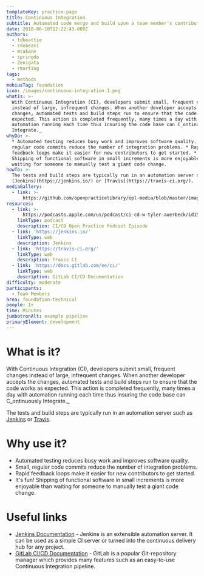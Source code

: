 ```yaml
---
templateKey: practice-page
title: Continuous Integration
subtitle: Automated code merge and build upon a team member's contribution.
date: 2018-08-10T12:22:43.000Z
authors:
  - tdbeattie
  - rdebeasi
  - mtakane
  - springdo
  - Zenigata
  - rmarting
tags:
  - methods
mobiusTag: foundation
icon: /images/continuous-integration-1.png
whatIs: >-
  With Continuous Integration (CI), developers submit small, frequent changes
  instead of large, infrequent changes. When another developer accepts the
  changes, automated tests and build steps run to ensure that the code works as
  expected. This action is completed frequently, many times a day with
  automation running each time thus insuring the code base can C_ontinuously
  Integrate._
whyDo: >-
  * Automated testing reduces busy work and improves software quality. * Small,
  regular code commits reduce the number of integration problems. * Rapid
  feedback loops make it easier for new contributors to get started. * It's fun!
  Shipping of functional software in small increments is more enjoyable than
  waiting for someone to manually test a giant code change.
howTo: >-
  The tests and build steps are typically run in an automation server such as
  [Jenkins](https://jenkins.io/) or [Travis](https://travis-ci.org/).
mediaGallery:
  - link: >-
      https://github.com/openpracticelibrary/opl-media/blob/master/images/continuous-integration-1.png?raw=true
resources:
  - link: >-
      https://podcasts.apple.com/us/podcast/ci-cd-w-tyler-auerbeck/id1501715186?i=1000491737000
    linkType: podcast
    description: CI/CD Open Practice Podcast Episode
  - link: 'https://jenkins.io/'
    linkType: web
    description: Jenkins
  - link: 'https://travis-ci.org/'
    linkType: web
    description: Travis CI
  - link: 'https://docs.gitlab.com/ee/ci/'
    linkType: web
    description: GitLab CI/CD Documentation
difficulty: moderate
participants:
  - Team Members
area: foundation-technical
people: 1+
time: Minutes
jumbotronAlt: example pipeline
primaryElement: development
---
```

# What is it?

With Continuous Integration (CI), developers submit small, frequent changes instead of large, infrequent changes. When another developer accepts the changes, automated tests and build steps run to ensure that the code works as expected. This action is completed frequently, many times a day with automation running each time thus insuring the code base can C_ontinuously Integrate._

The tests and build steps are typically run in an automation server such as [Jenkins](https://jenkins.io/) or [Travis](https://travis-ci.org/).

# Why use it?

* Automated testing reduces busy work and improves software quality.
* Small, regular code commits reduce the number of integration problems.
* Rapid feedback loops make it easier for new contributors to get started.
* It's fun! Shipping of functional software in small increments is more enjoyable than waiting for someone to manually test a giant code change.

# Useful links

* [Jenkins Documentation](https://jenkins.io/doc/) - Jenkins is an extensible automation server. It can be used as a simple CI server or turned into the continuous delivery hub for any project.
* [GitLab CI/CD Documentation](https://docs.gitlab.com/ee/ci/) - GitLab is a popular Git-repository manager which provides many features such as an easy-to-use Continuous Integration pipeline.
